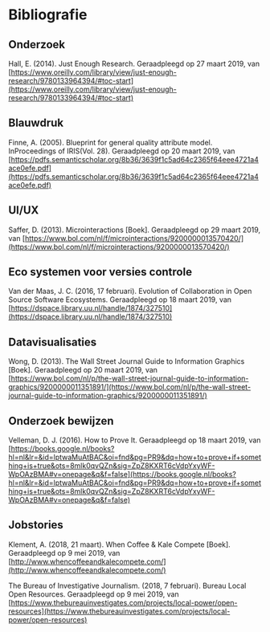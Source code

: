 # Bibliografie

## Onderzoek
Hall, E. (2014). Just Enough Research. Geraadpleegd op 27 maart 2019, van [https://www.oreilly.com/library/view/just-enough-research/9780133964394/#toc-start](https://www.oreilly.com/library/view/just-enough-research/9780133964394/#toc-start)

## Blauwdruk
Finne, A. (2005). Blueprint for general quality attribute model. InProceedings of IRIS(Vol. 28). Geraadpleegd op 20 maart 2019, van [https://pdfs.semanticscholar.org/8b36/3639f1c5ad64c2365f64eee4721a4ace0efe.pdf](https://pdfs.semanticscholar.org/8b36/3639f1c5ad64c2365f64eee4721a4ace0efe.pdf)

## UI/UX
Saffer,  D. (2013). Microinteractions [Boek]. Geraadpleegd op 29 maart 2019, van [https://www.bol.com/nl/f/microinteractions/9200000013570420/](https://www.bol.com/nl/f/microinteractions/9200000013570420/)

## Eco systemen voor versies controle
Van der Maas, J. C. (2016, 17 februari). Evolution of Collaboration in Open Source Software Ecosystems. Geraadpleegd op 18 maart 2019, van [https://dspace.library.uu.nl/handle/1874/327510](https://dspace.library.uu.nl/handle/1874/327510)


## Datavisualisaties
Wong, D. (2013). The Wall Street Journal Guide to Information Graphics [Boek]. Geraadpleegd op 20 maart 2019, van [https://www.bol.com/nl/p/the-wall-street-journal-guide-to-information-graphics/9200000011351891/](https://www.bol.com/nl/p/the-wall-street-journal-guide-to-information-graphics/9200000011351891/)


## Onderzoek bewijzen
Velleman, D. J. (2016). How to Prove It. Geraadpleegd op 18 maart 2019, van [https://books.google.nl/books?hl=nl&lr=&id=lptwaMuAtBAC&oi=fnd&pg=PR9&dq=how+to+prove+if+something+is+true&ots=8mlk0qvQZn&sig=ZpZ8KXRT6cVdpYxyWF-WpOAzBMA#v=onepage&q&f=false](https://books.google.nl/books?hl=nl&lr=&id=lptwaMuAtBAC&oi=fnd&pg=PR9&dq=how+to+prove+if+something+is+true&ots=8mlk0qvQZn&sig=ZpZ8KXRT6cVdpYxyWF-WpOAzBMA#v=onepage&q&f=false)

## Jobstories
Klement, A. (2018, 21 maart). When Coffee & Kale Compete [Boek]. Geraadpleegd op 9 mei 2019, van [http://www.whencoffeeandkalecompete.com/](http://www.whencoffeeandkalecompete.com/)



The Bureau of Investigative Journalism. (2018, 7 februari). Bureau Local Open Resources. Geraadpleegd op 9 mei 2019, van [https://www.thebureauinvestigates.com/projects/local-power/open-resources](https://www.thebureauinvestigates.com/projects/local-power/open-resources)